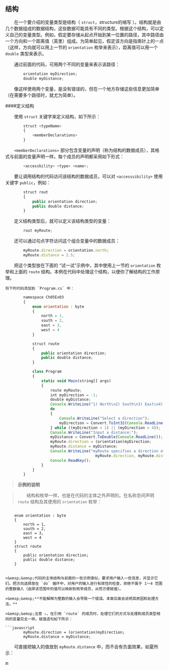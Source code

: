 ## 结构

&emsp;&emsp;在一个要介绍的变量类型是结构（ `struct`，structure的缩写 ）。结构就是由几个数据组成的数据结构，这些数据可能具有不同的类型。根据这个结构，可以定义自己的变量类型。例如，假定要存储从起点开始到某一位置的路径，其中路径由一个方向和一个距离值（英里）组成。为简单起见，假定该方向是指南针上的一点（这样，方向就可以用上一节的 `orientation` 枚举来表示），距离值可以用一个 `double` 类型来表示。

&emsp;&emsp;通过前面的代码，可用两个不同的变量来表示该路径：

```javascript
        orientation myDirection;
        double myDistance;
```
&emsp;&emsp;像这样使用两个变量，是没有错误的，但在一个地方存储这些信息更加简单（在需要多个路径时，就尤为简单）。


####定义结构

&emsp;&emsp;使用 `struct` 关键字来定义结构，如下所示：

```javascript
        struct <typeName>
        {
            <memberDeclarations>
        }
```

&emsp;&emsp;`<memberDeclarations>` 部分包含变量的声明（称为结构的数据成员），其格式与前面的变量声明一样。每个成员的声明都采用如下形式：

```javascript
        <accessbility> <type> <name>;
```

&emsp;&emsp;要让调用结构的代码访问该结构的数据成员，可以对 `<accesssibility>` 使用关键字 `public`，例如：

```javascript
        struct rout
        {
            public orientation direction;
            public double distance;
        }
```

&emsp;&emsp;定义结构类型后，就可以定义该结构类型的变量：

```javascript
        rout myRoute;
```

&emsp;&emsp;还可以通过句点字符访问这个组合变量中的数据成员：

```javascript
        myRoute.direction = orientation.north;
        myRoute.distance = 2.5;
```

&emsp;&emsp;把这个类型放在下面的 “试一试”示例中，其中使用上一节的 `orientation` 枚举和上面的 `route` 结构。本例在代码中处理这个结构，以便你了解结构的工作原理。

    将下列代码添加到 `Program.cs` 中：

```javascript
        namespace Ch05Ex03
        {
            enum orientation : byte
            {
                north = 1,
                south = 2,
                east = 3,
                west = 4
            }

            struct route
            {
                public orientation direction;
                public double distance;
            }

            class Program
            {
                static void Main(string[] args)
                {
                    route myRoute;
                    int myDirection = -1;
                    double myDistance;
                    Console.WriteLine("1) North\n2) South\n3) East\n4) West");
                    do
                    {
                        Console.WriteLine("Select a direction");
                        myDirection = Convert.ToInt32(Console.ReadLine());
                    } while ((myDirection < 1) || (myDirection > 4));
                    Console.WriteLine("Input a distance:");
                    myDistance = Convert.ToDouble(Console.ReadLine());
                    myRoute.direction = (orientation)myDirection;
                    myRoute.distance = myDistance;
                    Console.WriteLine("myRoute specifies a direction of {0} and a distance of {1}", 
                                        myRoute.direction, myRoute.distance);
                    Console.ReadKey();
                }
            }
        }
```

>**示例的说明**

>&emsp;&emsp;结构和枚举一样，也是在代码的主体之外声明的。在名称空间声明 `route` 结构及其使用的 `orientation` 枚举：

>```javascript
        enum orientation : byte
        {
            north = 1,
            south = 2,
            east = 3,
            west = 4
        }
        struct route
        {
            public orientation direction;
            public double distance;
        }
```

>&emsp;&emsp;代码的主体结构与前面的一些示例类似，要求用户输入一些信息，并显示它们。把方向选择放在 `do` 循环中，对用户的输入进行有效性的检查，拒绝不属于 1～4 范围的整数输入（选择该范围中的值可以映射到枚举成员，从而方便赋值）。

>&emsp;&emsp;**不能解释为整数的输入会导致一个错误。本章后面会说明其原因和处理方法。**

>&emsp;&emsp;注意 ⚠️，在引用 `route` 的成员时，处理它们的方式与处理和成员类型相同的变量完全一样。赋值语句如下所示：

```javascript
        myRoute.direction = (orientation)myDirection;
        myRoute.distance = myDistance;
```

&emsp;&emsp;可直接把输入的值放到 `myRoute.distance` 中，而不会有负面效果，如夏所示：



🔚